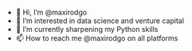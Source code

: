 - 👋 Hi, I’m @maxirodgo
- 👀 I’m interested in data science and venture capital 
- 🌱 I’m currently sharpening my Python skills 
- 📫 How to reach me @maxirodgo on all platforms 

<!---
maxirodgo/maxirodgo is a ✨ special ✨ repository because its `README.md` (this file) appears on your GitHub profile.
You can click the Preview link to take a look at your changes.
--->
